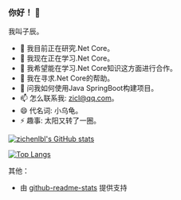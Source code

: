 ### 你好！ 👋

我叫子辰。

- 🔭 我目前正在研究.Net Core。
- 🌱 我现在正在学习.Net Core。
- 👯 我希望能在学习.Net Core知识这方面进行合作。
- 🤔 我在寻求.Net Core的帮助。
- 💬 问我如何使用Java SpringBoot构建项目。
- 📫 怎么联系我: zicl@qq.com。
- 😄 代名词: 小乌龟。
- ⚡ 趣事: 太阳又转了一圈。

[![zichenlbl's GitHub stats](https://github-readme-stats.vercel.app/api?username=zichenlbl&show_icons=true)](https://github.com/zichenlbl)

[![Top Langs](https://github-readme-stats.vercel.app/api/top-langs/?username=zichenlbl)](https://github.com/zichenlbl)

其他：
  - 由 [github-readme-stats](https://github.com/anuraghazra/github-readme-stats) 提供支持
